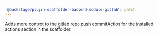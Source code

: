 ```yaml
---
'@backstage/plugin-scaffolder-backend-module-gitlab': patch
---
```


Adds more context to the gitlab repo push commitAction for the installed actions section in the scaffolder
